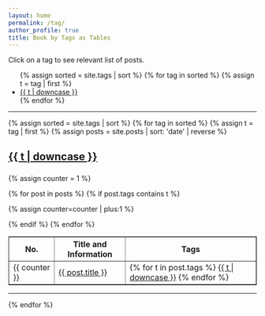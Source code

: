```yaml
---
layout: home
permalink: /tag/
author_profile: true
title: Book by Tags as Tables
---
```


Click on a tag to see relevant list of posts.

<ul class="tags">
{% assign sorted = site.tags | sort %}
{% for tag in sorted %}
  {% assign t = tag | first %}
  <li><a href="{{ site.baseurl }}/tag/#{{t | downcase | replace:" ","-" }}" class="newBtn">{{ t | downcase }}</a></li>
{% endfor %}
</ul>

---

{% assign sorted = site.tags | sort %}
{% for tag in sorted %}
  {% assign t = tag | first %}
  {% assign posts = site.posts  | sort: 'date' | reverse %}

<h2><a name="{{t | downcase | replace:" ","-" }}"></a><a class="internal" href="{{ site.baseurl }}/tag/#{{t | downcase | replace:" ","-" }}">{{ t | downcase }}</a></h2>

<table id="datatab3" summary="Table of readings" border="1">
<tr>
 <h3><b>
  <th>No.</th>
  <!--<th>Date-Read</th>-->
  <th>Title and Information</th>
  <th>Tags</th>
  </b>
  </h3>
</tr>

<!---<ul>
{% for post in posts %}
  {% if post.tags contains t %}
  <li>
    <a href="{{ site.baseurl }}{{ post.url }}">{{ post.title }}</a>
    <span class="date">- {{ post.date | date: "%B %-d, %Y"  }}</span>
  </li>
  {% endif %}
{% endfor %}
</ul> -->


{% assign counter = 1 %}

{% for post in posts %}
  {% if post.tags contains t %}

<tr>
<td>{{ counter }}</td>
<!--<td><span class="date"> {{ post.date | date: "%Y, %-b, %-d "  }}</span></td> -->
<td><a href="{{ site.baseurl }}{{ post.url }}">{{ post.title }} </a></td>
<td>
    {% for t in post.tags %}
    <a class="button2" href="{{ site.baseurl }}/tag/#{{t | downcase | replace:" ","-" }}">{{ t | downcase }}</a>
  {% endfor %}
</td>
</tr>

  {% assign counter=counter | plus:1 %}

  {% endif %}
{% endfor %}
</table>  

---

{% endfor %}
